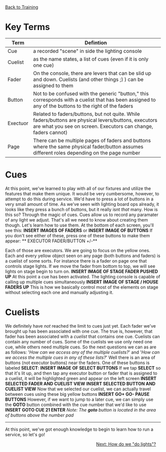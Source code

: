 <!-- TITLE: 301 - Cues and Lists and everything else -->
<!-- SUBTITLE: After completing this tutorial, you should have everything you need to be able to "do lights" -->
[Back to Training](/lights/training)
# Key Terms
| Term | Defintion |
| --- | --- |
| Cue | a recorded "scene" in side the lighting console |
| Cuelist | as the name states, a list of cues (even if it is only one cue) |
| Fader | On the console, there are levers that can be slid up and down. Cuelists (and other things ;) ) can be assigned to them |
| Button | Not to be confused with the generic "button," this corresponds with a cuelist that has been assigned to any of the buttons to the right of the faders |
| Exectuor | Related to faders/buttons, but not quite. While faders/buttons are physical levers/buttons, executors are what you see on screen. Executors can change, faders cannot) |
| Page | There can be multiple pages of faders and buttons where the same physical fader/button assumes different roles depending on the page number |

# Cues
At this point, we've learned to play with all of our fixtures and utilize the features that make them unique. It would be very cumbersome, however, to attempt to do this during service. We'd have to press a lot of buttons in a very small amount of time. As we've seen with lighting board ops already, it looks like they press a bunch of buttons, but it really isnt _that_ many. How is this so? Through the magic of cues. Cues allow us to record any paramater of any light we adjust. That's all we need to know about creating them though. Let's learn how to use them. At the bottom of each screen, you'll see this:
**INSERT IMAGES OF FADERS** or **INSERT IMAGE OF BUTTONS**
If you don't see either of these, press one of these buttons to make them appear:
** EXECUTOR FADER/BUTTON +/-**

Each of those are executors. We are going to focus on the yellow ones. Each and every yellow object seen on any page (both buttons and faders) is a cuelist of some sorts. For instance there is a fader on page one that controls stage lights. If we move the fader from bottom to top, we will see lights on stage begin to turn on. 
**INSERT IMAGE OF STAGE FADER PUSHED UP** 
At this point a cue has been activated. The lighting console is capable of calling up multiple cues simultaneously
**INSERT IMAGE OF STAGE / HOUSE FADERS UP**
This is how we basically control most of the elements on stage without selecting each one and manually adjusting it.

# Cuelists
We definitely have _not_ reached the limit to cues just yet. Each fader we've brought up has been associated with one cue. The true is, however, that fader has been associated with a _cuelist_ that contains one cue. Cuelists can contain any number of cues. Some of the cuelists we use only need one cue, while others need multiple cues. So the next questions we can as are as follows: '_How can we access any of the multiple cuelists?_' and '_How can we access the multiple cues in any of these lists?_' Well there is an area of buttons (not executor buttons) near the faders. One of these buttons is labeled **SELECT**:
**INSERT IMAGE OF SELECT BUTTONS**
If we tap **SELECT** so that it's lit up, and then tap any executor button or fader that is assigned to a cuelist, it will be highlighted green and appear on the left screen
**INSERT SELECTED FADER AND CUELIST VIEW**
**INSERT SELECTED BUTTON AND CUELIST VIEW**
Now that we selected our cuelist, we can actually travel between cues using these big yellow buttons
**INSERT GO+ GO- PAUSE BUTTONS**
However, if we want to jump to a later cue, we can simply use the **GOTO** button combined with the cue number that we'd like to use
**INSERT GOTO CUE 21 ENTER**
_Note: The __goto__ button is located in the area of buttons above the number pad_

---

At this point, we've got enough knowledge to begin to learn how to run a service, so let's go!
<div style="text-align:right"><a href="/lights/training-pages/302">Next: How do we "do lights"?</a>&nbsp;&nbsp;&nbsp;&nbsp;</div>